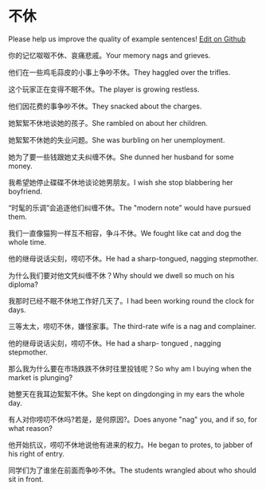 # 不休

Please help us improve the quality of example sentences! [Edit on Github](https://github.com/jiyushe/jiyu-example-sentence-source/blob/main/chinese/buxiu.md)

<p><span class="chinese">你的记忆呶呶不休、哀痛悲戚。</span><span class="english">Your memory nags and grieves.</span></p>

<p><span class="chinese">他们在一些鸡毛蒜皮的小事上争吵不休。</span><span class="english">They haggled over the trifles.</span></p>

<p><span class="chinese">这个玩家正在变得不眠不休。</span><span class="english">The player is growing restless.</span></p>

<p><span class="chinese">他们因花费的事争吵不休。</span><span class="english">They snacked about the charges.</span></p>

<p><span class="chinese">她絮絮不休地谈她的孩子。</span><span class="english">She rambled on about her children.</span></p>

<p><span class="chinese">她絮絮不休她的失业问题。</span><span class="english">She was burbling on her unemployment.</span></p>

<p><span class="chinese">她为了要一些钱跟她丈夫纠缠不休。</span><span class="english">She dunned her husband for some money.</span></p>

<p><span class="chinese">我希望她停止碟碟不休地谈论她男朋友。</span><span class="english">I wish she stop blabbering her boyfriend.</span></p>

<p><span class="chinese">“时髦的乐调”会追逐他们纠缠不休。</span><span class="english">The "modern note" would have pursued them.</span></p>

<p><span class="chinese">我们一直像猫狗一样互不相容，争斗不休。</span><span class="english">We fought like cat and dog the whole time.</span></p>

<p><span class="chinese">他的继母说话尖刻，唠叨不休。</span><span class="english">He had a sharp-tongued, nagging stepmother.</span></p>

<p><span class="chinese">为什么我们要对他文凭纠缠不休？</span><span class="english">Why should we dwell so much on his diploma?</span></p>

<p><span class="chinese">我那时已经不眠不休地工作好几天了。</span><span class="english">I had been working round the clock for days.</span></p>

<p><span class="chinese">三等太太，唠叨不休，嫌怪家事。</span><span class="english">The third-rate wife is a nag and complainer.</span></p>

<p><span class="chinese">他的继母说话尖刻，唠叨不休。</span><span class="english">He had a sharp- tongued , nagging stepmother.</span></p>

<p><span class="chinese">那么我为什么要在市场跌跌不休时往里投钱呢？</span><span class="english">So why am I buying when the market is plunging?</span></p>

<p><span class="chinese">她整天在我耳边絮絮不休。</span><span class="english">She kept on dingdonging in my ears the whole day.</span></p>

<p><span class="chinese">有人对你唠叨不休吗?若是，是何原因?。</span><span class="english">Does anyone "nag" you, and if so, for what reason?</span></p>

<p><span class="chinese">他开始抗议，唠叨不休地说他有进来的权力。</span><span class="english">He began to protes, to jabber of his right of entry.</span></p>

<p><span class="chinese">同学们为了谁坐在前面而争吵不休。</span><span class="english">The students wrangled about who should sit in front.</span></p>

